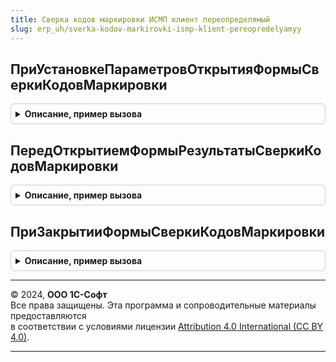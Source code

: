 ```yaml
---
title: Сверка кодов маркировки ИСМП клиент переопределямый
slug: erp_uh/sverka-kodov-markirovki-ismp-klient-pereopredelyamyy
---
```



## ПриУстановкеПараметровОткрытияФормыСверкиКодовМаркировки
<details style="margin: 1em 0; padding: 0.5em; border: 1px solid #ccc; border-radius: 6px;">

<summary style="font-weight: bold; cursor: pointer;">Описание, пример вызова</summary>

```bsl

// Заполняет специфичные параметры открытия формы результатов сверки кодов маркировки в зависимости от точки вызова.
// Например, определяет доступность функционала по согласованию расхождений и заполняет признак режима проверки входящего электронного документа.
// Параметры:
//  Форма - ФормаКлиентскогоПриложения - форма из которой происходит открытие формы результатов сверки кодов маркировки.
//  Параметры - Структура - (См. СверкаКодовМаркировкиИСМПКлиент.ПараметрыОткрытияФормыСверки).
//
Процедура ПриУстановкеПараметровОткрытияФормыСверкиКодовМаркировки(Форма, Параметры) Экспорт
```

Пример вызова
```bsl
СверкаКодовМаркировкиИСМПКлиентПереопределямый.ПриУстановкеПараметровОткрытияФормыСверкиКодовМаркировки(Форма, Параметры) 
```
</details>

## ПередОткрытиемФормыРезультатыСверкиКодовМаркировки
<details style="margin: 1em 0; padding: 0.5em; border: 1px solid #ccc; border-radius: 6px;">

<summary style="font-weight: bold; cursor: pointer;">Описание, пример вызова</summary>

```bsl

// Выполняет специфичные действия перед открытием формы результатов сверки кодов маркировки в зависимости от точки вызова.
// Для открытия результатов сверки из документа, полученного по ЭДО (например, акт о расхождениях, корректировка приобретения) необходимо
// проверить заполненность реквизита документ-основание. (см. ПараметрыОткрытия.ИмяКоллекцииДокументыОснование, ПараметрыОткрытия.ИмяРеквизитаДокументОснования).
//
// Параметры:
//  Форма - ФормаКлиентскогоПриложения - форма из которой происходит открытие формы сверки кодов маркировки.
//  ПараметрыОткрытия - Структура - (См. СверкаКодовМаркировкиИСМПКлиент.ПараметрыОткрытияФормыСверки()).
//  ПараметрыФормыПроверки - Структура - подготовленные параметры открытия формы сверки кодов маркировки.
//  Отказ - Булево - отказ от открытия формы.
//
Процедура ПередОткрытиемФормыРезультатыСверкиКодовМаркировки(Форма, ПараметрыОткрытия, ПараметрыФормыПроверки, Отказ) Экспорт
```

Пример вызова
```bsl
СверкаКодовМаркировкиИСМПКлиентПереопределямый.ПередОткрытиемФормыРезультатыСверкиКодовМаркировки(Форма, ПараметрыОткрытия, ПараметрыФормыПроверки, Отказ) 
```
</details>

## ПриЗакрытииФормыСверкиКодовМаркировки
<details style="margin: 1em 0; padding: 0.5em; border: 1px solid #ccc; border-radius: 6px;">

<summary style="font-weight: bold; cursor: pointer;">Описание, пример вызова</summary>

```bsl

// Выполняет специфичные действия после закрытия форм сверки кодов маркировки в зависимости от точки вызова
//
// Параметры:
//  РезультатЗакрытия - Произвольный - результат закрытия формы проверки и подбора
//  ДополнительныеПараметры - Структура - структура с реквизитом Форма (управляемая форма из которой происходил вызов)
//
Процедура ПриЗакрытииФормыСверкиКодовМаркировки(РезультатЗакрытия, ДополнительныеПараметры) Экспорт
```

Пример вызова
```bsl
СверкаКодовМаркировкиИСМПКлиентПереопределямый.ПриЗакрытииФормыСверкиКодовМаркировки(РезультатЗакрытия, ДополнительныеПараметры) 
```
</details>

---

© 2024, **ООО 1С-Софт**  
Все права защищены. Эта программа и сопроводительные материалы предоставляются  
в соответствии с условиями лицензии [Attribution 4.0 International (CC BY 4.0)](https://creativecommons.org/licenses/by/4.0/legalcode).

---
